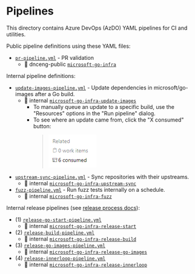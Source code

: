 # Pipelines

This directory contains Azure DevOps (AzDO) YAML pipelines for CI and utilities.

Public pipeline definitions using these YAML files:

* [`pr-pipeline.yml`](pr-pipeline.yml) - PR validation
  * 🚀 dnceng-public [`microsoft-go-infra`](https://dev.azure.com/dnceng-public/public/_build?definitionId=197)

Internal pipeline definitions:

* [`update-images-pipeline.yml`](update-images-pipeline.yml) - Update dependencies in microsoft/go-images after a Go build.
  * 🚀 internal [`microsoft-go-infra-update-images`](https://dev.azure.com/dnceng/internal/_build?definitionId=1040&_a=summary)
    * To manually queue an update to a specific build, use the "Resources" options in the "Run pipeline" dialog.
    * To see where an update came from, click the "X consumed" button:  
      > ![](img/consumed-artifacts.png)
* [`upstream-sync-pipeline.yml`](upstream-sync-pipeline.yml) - Sync repositories with their upstreams.
  * 🚀 internal [`microsoft-go-infra-upstream-sync`](https://dev.azure.com/dnceng/internal/_build?definitionId=1061)
* [`fuzz-pipeline.yml`](fuzz-pipeline.yml) - Run fuzz tests internally on a schedule.
  * 🚀 internal [`microsoft-go-infra-fuzz`](https://dev.azure.com/dnceng/internal/_build?definitionId=1182)

Internal release pipelines (see [release process docs](/docs/release-process)):

* (1) [`release-go-start-pipeline.yml`](release-go-start-pipeline.yml)
  * 🚀 internal [`microsoft-go-infra-release-start`](https://dev.azure.com/dnceng/internal/_build?definitionId=1153)
* (2) [`release-build-pipeline.yml`](release-build-pipeline.yml)
  * 🚀 internal [`microsoft-go-infra-release-build`](https://dev.azure.com/dnceng/internal/_build?definitionId=1142)
* (3) [`release-go-images-pipeline.yml`](release-go-images-pipeline.yml)
  * 🚀 internal [`microsoft-go-infra-release-go-images`](https://dev.azure.com/dnceng/internal/_build?definitionId=1151)
* (4) [`release-innerloop-pipeline.yml`](release-innerloop-pipeline.yml)
  * 🚀 internal [`microsoft-go-infra-release-innerloop`](https://dev.azure.com/dnceng/internal/_build?definitionId=1348)
